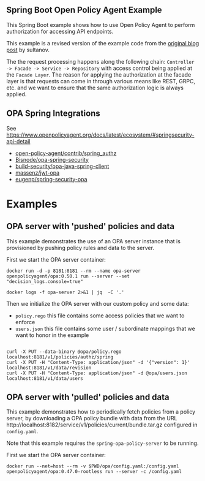 Spring Boot Open Policy Agent Example
---

This Spring Boot example shows how to use Open Policy Agent to perform authorization for accessing API endpoints.

This example is a revised version of the example code from the [original blog post](https://sultanov.dev/blog/externalized-authorization-using-opa-and-spring-security/) by sultanov.

The the request processing happens along the following chain:
`Controller -> Facade -> Service -> Repository` with access control being applied at the `Facade Layer`.
The reason for applying the authorization at the facade layer is that requests can come in through various 
means like REST, GRPC, etc. and we want to ensure that the same authorization logic is always applied.

## OPA Spring Integrations
See https://www.openpolicyagent.org/docs/latest/ecosystem/#springsecurity-api-detail

- [open-policy-agent/contrib/spring_authz](https://github.com/open-policy-agent/contrib/tree/master/spring_authz)
- [Bisnode/opa-spring-security](https://github.com/Bisnode/opa-spring-security)
- [build-security/opa-java-spring-client](https://github.com/build-security/opa-java-spring-client)
- [massenz/jwt-opa](https://github.com/massenz/jwt-opa)
- [eugenp/spring-security-opa](https://github.com/eugenp/tutorials/tree/master/spring-security-modules/spring-security-opa)

# Examples

## OPA server with 'pushed' policies and data

This example demonstrates the use of an OPA server instance that is provisioned by pushing policy rules and 
data to the server.

First we start the OPA server container:
```
docker run -d -p 8181:8181 --rm --name opa-server openpolicyagent/opa:0.50.1 run --server --set "decision_logs.console=true"

docker logs -f opa-server 2>&1 | jq  -C '.'
```

Then we initialize the OPA server with our custom policy and some data:
- `policy.rego` this file contains some access policies that we want to enforce
- `users.json` this file contains some user / subordinate mappings that we want to honor in the example 
```

curl -X PUT --data-binary @opa/policy.rego  localhost:8181/v1/policies/authz/spring
curl -X PUT -H "Content-Type: application/json" -d '{"version": 1}' localhost:8181/v1/data/revision
curl -X PUT -H "Content-Type: application/json" -d @opa/users.json localhost:8181/v1/data/users
```

## OPA server with 'pulled' policies and data

This example demonstrates how to periodically fetch policies from a policy server, by downloading a OPA policy bundle 
with data from the URL http://localhost:8182/service/v1/policies/current/bundle.tar.gz configured in `config.yaml`.

Note that this example requires the `spring-opa-policy-server` to be running.

First we start the OPA server container:
```
docker run --net=host --rm -v $PWD/opa/config.yaml:/config.yaml openpolicyagent/opa:0.47.0-rootless run --server -c /config.yaml
```
